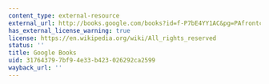 ```yaml
---
content_type: external-resource
external_url: http://books.google.com/books?id=f-P7bE4YY1AC&pg=PAfrontcover
has_external_license_warning: true
license: https://en.wikipedia.org/wiki/All_rights_reserved
status: ''
title: Google Books
uid: 31764379-7bf9-4e33-b423-026292ca2599
wayback_url: ''
---
```

